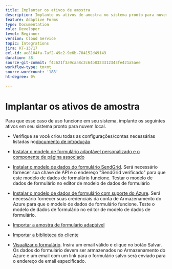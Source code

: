 ```yaml
---
title: Implantar os ativos de amostra
description: Implante os ativos de amostra no sistema pronto para nuvem local.
feature: Adaptive Forms
type: Documentation
role: Developer
level: Beginner
version: Cloud Service
topic: Integrations
jira: KT-13717
exl-id: ae8104fa-7af2-49c2-9e6b-704152d49149
duration: 38
source-git-commit: f4c621f3a9caa8c2c64b8323312343fe421a5aee
workflow-type: tm+mt
source-wordcount: '188'
ht-degree: 0%

---
```


# Implantar os ativos de amostra

Para que esse caso de uso funcione em seu sistema, implante os seguintes ativos em seu sistema pronto para nuvem local.

* Verifique se você criou todas as configurações/contas necessárias listadas no[documento de introdução](./introduction.md)

* [Instalar o modelo de formulário adaptável personalizado e o componente de página associado](./assets/azure-portal-template-page-component.zip)

* [Instalar o modelo de dados do formulário SendGrid](./assets/send-grid-form-data-model.zip). Será necessário fornecer sua chave de API e o endereço &quot;SendGrid verificado&quot; para que este modelo de dados de formulário funcione. Testar o modelo de dados de formulário no editor de modelo de dados de formulário

* [Instalar o modelo de dados de formulário com suporte do Azure](./assets/azure-storage-fdm.zip). Será necessário fornecer suas credenciais da conta de Armazenamento do Azure para que o modelo de dados de formulário funcione. Teste o modelo de dados de formulário no editor de modelo de dados de formulário.

* [Importar a amostra de formulário adaptável](./assets/credit-applications-af.zip)
* [Importar a biblioteca do cliente](./assets/client-lib.zip)
* [Visualizar o formulário](http://localhost:4502/content/dam/formsanddocuments/azureportalstorage/creditapplications/jcr:content?wcmmode=disabled). Insira um email válido e clique no botão Salvar. Os dados do formulário devem ser armazenados no Armazenamento do Azure e um email com um link para o formulário salvo será enviado para o endereço de email especificado.
